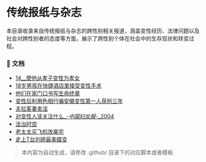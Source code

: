 # 传统报纸与杂志

本目录收录来自传统报纸与杂志的跨性别相关报道，涵盖变性经历、法律问题以及社会对跨性别者的态度等方面，展示了跨性别个体在社会中的生存现状和转变过程。


### 📄 文档

- [14__使他从孝子变性为孝女](14__使他从孝子变性为孝女_page.md)
- [18岁男孩在快捷酒店里接受变性手术](18岁男孩在快捷酒店里接受变性手术_page.md)
- [他们在家门口书写生命终章](他们在家门口书写生命终章_page.md)
- [变性后利用色相行骗安徽变性第一人获刑三年](变性后利用色相行骗安徽变性第一人获刑三年_page.md)
- [夫拉客妻卖淫](夫拉客妻卖淫_page.md)
- [对变性人该关注什么_-_中国妇女报_-_2004](对变性人该关注什么_-_中国妇女报_-_2004_page.md)
- [法治时空](法治时空_page.md)
- [老太太买飞机改豪宅](老太太买飞机改豪宅_page.md)
- [走上T台刘婷最美蝶变](走上T台刘婷最美蝶变_page.md)

> 本内容为自动生成，请修改 .github/ 目录下的对应脚本或者模板

